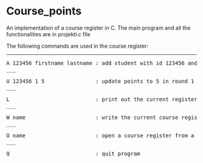 # Course_points
An implementation of a course register in C. The main program and all the functionalities are in projekti.c file  

The following commands are used in the course register:  
___
<pre>
A 123456 firstname lastname : add student with id 123456 and name into the course register  
___

U 123456 1 5                : update points to 5 in round 1 for the student with id 123456  
___

L                           : print out the current register  
___

W name                      : write the current course register into a file named name  
___

O name                      : open a course register from a file named name  
___

Q                           : quit program
___
</pre>
